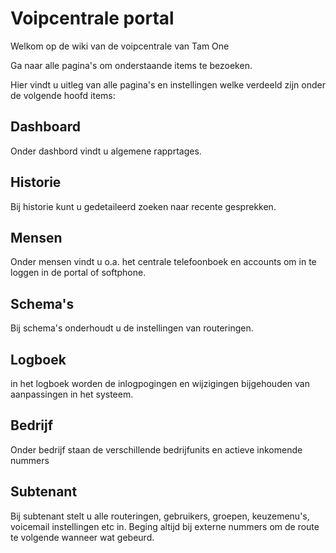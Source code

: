 <!-- TITLE: Home -->
<!-- SUBTITLE: Algemene uitleg van de portal -->

# Voipcentrale portal
Welkom op de wiki van de voipcentrale van Tam One

Ga naar alle pagina's om onderstaande items te bezoeken.

Hier vindt u uitleg van alle pagina's en instellingen welke verdeeld zijn onder de volgende hoofd items:

## Dashboard
Onder dashbord vindt u algemene rapprtages.

## Historie
Bij historie kunt u gedetaileerd zoeken naar recente gesprekken.

## Mensen

Onder mensen vindt u o.a. het centrale telefoonboek en accounts om in te loggen in de portal of softphone.

## Schema's

Bij schema's onderhoudt u de instellingen van routeringen.

## Logboek

in het logboek worden de inlogpogingen en wijzigingen bijgehouden van aanpassingen in het systeem.

## Bedrijf

Onder bedrijf staan de verschillende bedrijfunits en actieve inkomende nummers

## Subtenant

Bij subtenant stelt u alle routeringen, gebruikers, groepen, keuzemenu's, voicemail instellingen etc in.
Beging altijd bij externe nummers om de route te volgende wanneer wat gebeurd.